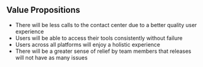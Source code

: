 ## Value Propositions
- There will be less calls to the contact center due to a better quality user experience
- Users will be able to access their tools consistently without failure
- Users across all platforms will enjoy a holistic experience
- There will be a greater sense of relief by team members that releases will not have as many issues
